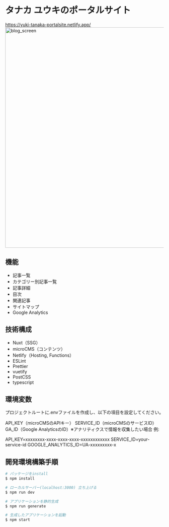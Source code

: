# タナカ ユウキのポータルサイト
https://yuki-tanaka-portalsite.netlify.app/  
<img width="700" alt="blog_screen" src="https://user-images.githubusercontent.com/60835765/134660487-4e899857-acc0-469b-bade-dc0ba0d2396a.png">

## 機能
- 記事一覧
- カテゴリー別記事一覧
- 記事詳細
- 目次
- 関連記事
- サイトマップ
- Google Analytics

## 技術構成
- Nuxt（SSG）
- microCMS（コンテンツ）
- Netlify（Hosting, Functions）
- ESLint
- Prettier
- vuetify
- PostCSS
- typescript

## 環境変数
プロジェクトルートに.envファイルを作成し、以下の項目を設定してください。

API_KEY（microCMSのAPIキー）
SERVICE_ID（microCMSのサービスID）
GA_ID（Google AnalyticsのID）※アナリティクスで情報を収集したい場合
例:

API_KEY=xxxxxxxx-xxxx-xxxx-xxxx-xxxxxxxxxxxx
SERVICE_ID=your-service-id
GOOGLE_ANALYTICS_ID=UA-xxxxxxxxx-x


## 開発環境構築手順

```bash
# パッケージをinstall
$ npm install

# ローカルサーバー(localhost:3000) 立ち上げる
$ npm run dev

# アプリケーションを静的生成
$ npm run generate

# 生成したアプリケーションを起動
$ npm start
```


